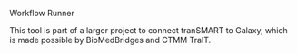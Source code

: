 Workflow Runner


This tool is part of a larger project to connect tranSMART to Galaxy, which is made possible by BioMedBridges and CTMM TraIT.
